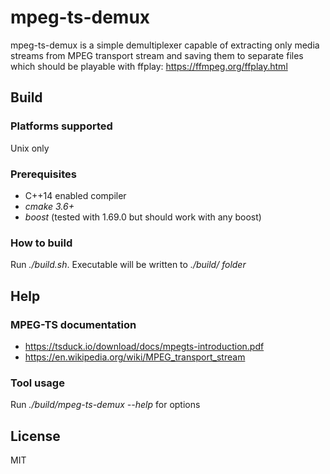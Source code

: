 # mpeg-ts-demux

mpeg-ts-demux is a simple demultiplexer capable of extracting only media streams from MPEG transport stream and saving them to separate files which should be playable with ffplay: https://ffmpeg.org/ffplay.html

## Build
### Platforms supported
Unix only
### Prerequisites
- C++14 enabled compiler
- *cmake 3.6+*
- *boost* (tested with 1.69.0 but should work with any boost)

### How to build
Run *./build.sh*. Executable will be written to *./build/ folder*

## Help

### MPEG-TS documentation

- https://tsduck.io/download/docs/mpegts-introduction.pdf
- https://en.wikipedia.org/wiki/MPEG_transport_stream

### Tool usage

Run *./build/mpeg-ts-demux --help* for options

## License

MIT

